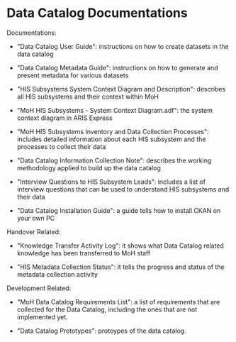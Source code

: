 # Data Catalog Documentations

Documentations:
- "Data Catalog User Guide": instructions on how to create datasets in the data catalog

- "Data Catalog Metadata Guide": instructions on how to generate and present metadata for various datasets

- "HIS Subsystems System Context Diagram and Description": describes all HIS subsystems and their context within MoH

- "MoH HIS Subsystems - System Context Diagram.adf": the system context diagram in ARIS Express

- "MoH HIS Subsystems Inventory and Data Collection Processes": includes detailed information about each HIS subsystem and the processes to collect their data

- "Data Catalog Information Collection Note": describes the working methodology applied to build up the data catalog

- "Interview Questions to HIS Subsystem Leads": includes a list of interview questions that can be used to understand HIS subsystems and their data

- "Data Catalog Installation Guide": a guide tells how to install CKAN on your own PC


Handover Related:
- "Knowledge Transfer Activity Log": it shows what Data Catalog related knowledge has been transferred to MoH staff

- "HIS Metadata Collection Status": it tells the progress and status of the metadata collection activity


Development Related:
- "MoH Data Catalog Requirements List": a list of requirements that are collected for the Data Catalog, including the ones that are not implemented yet.

- "Data Catalog Prototypes": protoypes of the data catalog.


